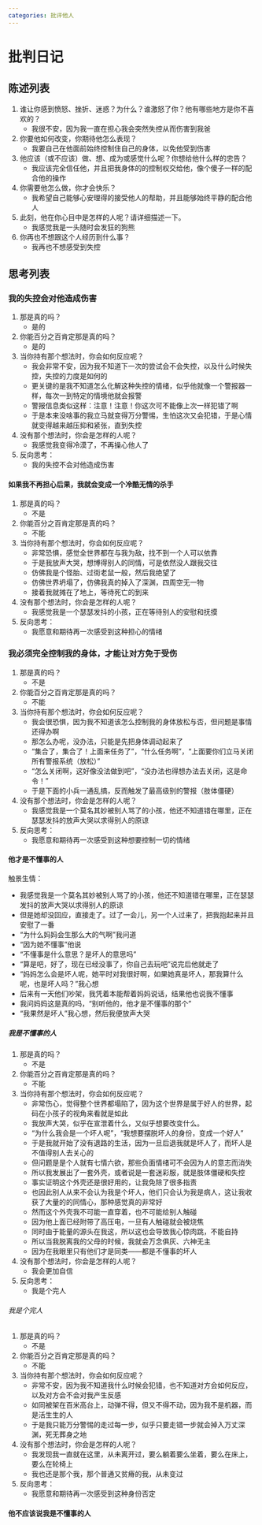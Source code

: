 ```yaml
---
categories: 批评他人
---
```


# 批判日记

## 陈述列表

1. 谁让你感到愤怒、挫折、迷惑？为什么？谁激怒了你？他有哪些地方是你不喜欢的？
    - 我很不安，因为我一直在担心我会突然失控从而伤害到我爸
2. 你要他如何改变，你期待他怎么表现？
    - 我要自己在他面前始终控制住自己的身体，以免他受到伤害
3. 他应该（或不应该）做、想、成为或感觉什么呢？你想给他什么样的忠告？
    - 我应该完全信任他，并且把我身体的的控制权交给他，像个傻子一样的配合他的操作
4. 你需要他怎么做，你才会快乐？
    - 我希望自己能够心安理得的接受他人的帮助，并且能够始终平静的配合他人
5. 此刻，他在你心目中是怎样的人呢？请详细描述一下。
    - 我感觉我是一头随时会发狂的狗熊
6. 你再也不想跟这个人经历到什么事？
    - 我再也不想感受到失控

## 思考列表

### 我的失控会对他造成伤害

1. 那是真的吗？
    - 是的
2. 你能百分之百肯定那是真的吗？
    - 是的
3. 当你持有那个想法时，你会如何反应呢？
    - 我会非常不安，因为我不知道下一次的尝试会不会失控，以及什么时候失控，失控的力度是如何的
    - 更关键的是我不知道怎么化解这种失控的情绪，似乎他就像一个警报器一样，每次一到特定的情境他就会报警
    - 警报信息类似这样：注意！注意！你这次可不能像上次一样犯错了啊
    - 于是本来没啥事的我立马就变得万分警惕，生怕这次又会犯错，于是心情就变得越来越压抑和紧张，直到失控
4. 没有那个想法时，你会是怎样的人呢？
    - 我感觉我变得冷漠了，不再操心他人了
5. 反向思考：
    - 我的失控不会对他造成伤害

#### 如果我不再担心后果，我就会变成一个冷酷无情的杀手

1. 那是真的吗？
    - 不是
2. 你能百分之百肯定那是真的吗？
    - 不能
3. 当你持有那个想法时，你会如何反应呢？
    - 非常恐惧，感觉全世界都在与我为敌，找不到一个人可以依靠
    - 于是我放声大哭，想博得别人的同情，可是依然没人跟我交往
    - 仿佛我是个怪胎、过街老鼠一般，然后我绝望了
    - 仿佛世界坍塌了，仿佛我真的掉入了深渊，四周空无一物
    - 接着我就摊在了地上，等待死亡的到来
4. 没有那个想法时，你会是怎样的人呢？
    - 我感觉我是一个瑟瑟发抖的小孩，正在等待别人的安慰和抚摸
5. 反向思考：
    - 我愿意和期待再一次感受到这种担心的情绪

### 我必须完全控制我的身体，才能让对方免于受伤

1. 那是真的吗？
    - 不是
2. 你能百分之百肯定那是真的吗？
    - 不能
3. 当你持有那个想法时，你会如何反应呢？
    - 我会很恐惧，因为我不知道该怎么控制我的身体放松与否，但问题是事情还得办啊
    - 那怎么办呢，没办法，只能是先把身体调动起来了
    - “集合了，集合了！上面来任务了”，“什么任务啊”，“上面要你们立马关闭所有警报系统（放松）”
    - “怎么关闭啊，这好像没法做到吧”，“没办法也得想办法去关闭，这是命令！”
    - 于是下面的小兵一通乱搞，反而触发了最高级别的警报（肢体僵硬）
4. 没有那个想法时，你会是怎样的人呢？
    - 我感觉我是一个莫名其妙被别人骂了的小孩，他还不知道错在哪里，正在瑟瑟发抖的放声大哭以求得别人的原谅
5. 反向思考：
    - 我愿意和期待再一次感受到这种想要控制一切的情绪

#### 他才是不懂事的人

触景生情：

- 我感觉我是一个莫名其妙被别人骂了的小孩，他还不知道错在哪里，正在瑟瑟发抖的放声大哭以求得别人的原谅
- 但是她却没回应，直接走了。过了一会儿，另一个人过来了，把我抱起来并且安慰了一番
- “为什么妈妈会生那么大的气啊”我问道
- “因为她不懂事”他说
- “不懂事是什么意思？是坏人的意思吗”
- “算是吧，好了，现在已经没事了，你自己去玩吧”说完后他就走了
- “妈妈怎么会是坏人呢，她平时对我很好啊，如果她真是坏人，那我算什么呢，也是坏人吗？”我心想
- 后来有一天他们吵架，我凭着本能帮着妈妈说话，结果他也说我不懂事
- 我问妈妈这是真的吗，“别听他的，他才是不懂事的那个”
- “我果然是坏人”我心想，然后我便放声大哭

##### 我是不懂事的人

1. 那是真的吗？
    - 不是
2. 你能百分之百肯定那是真的吗？
    - 不能
3. 当你持有那个想法时，你会如何反应呢？
    - 非常伤心，觉得整个世界都塌陷了，因为这个世界是属于好人的世界，起码在小孩子的视角来看就是如此
    - 我放声大哭，似乎在宣泄着什么，又似乎想要改变什么。
    - “为什么我会是一个坏人呢”，“我想要摆脱坏人的身份，变成一个好人”
    - 于是我就开始了没有退路的生活，因为一旦后退我就是坏人了，而坏人是不值得别人去关心的
    - 但问题是是个人就有七情六欲，那些负面情绪可不会因为人的意志而消失
    - 所以我发展出了一套外壳，或者说是一套迷彩服，就是肢体僵硬和失控
    - 事实证明这个外壳还是很好用的，让我免除了很多指责
    - 也因此别人从来不会认为我是个坏人，他们只会认为我是病人，这让我收获了大量的的同情心，那种感觉真的非常好
    - 然而这个外壳我不可能一直穿着，也不可能给别人触碰
    - 因为他上面已经附带了高压电，一旦有人触碰就会被烧焦
    - 同时由于能量的源头在我这，所以这也会导致我心惊肉跳，不能自持
    - 所以当我脱离我的父母的时候，我就会万念俱灰、六神无主
    - 因为在我眼里只有他们才是同类——都是不懂事的坏人
4. 没有那个想法时，你会是怎样的人呢？
    - 我会更加自信
5. 反向思考：
    - 我是个完人

###### 我是个完人

1. 那是真的吗？
    - 不是
2. 你能百分之百肯定那是真的吗？
    - 不能
3. 当你持有那个想法时，你会如何反应呢？
    - 非常不安，因为我不知道我什么时候会犯错，也不知道对方会如何反应，以及对方会不会对我产生反感
    - 如同被架在百米高台上，动弹不得，但又不得不动，因为我不是机器，而是活生生的人
    - 于是我只能万分警惕的走过每一步，似乎只要走错一步就会掉入万丈深渊，死无葬身之地
4. 没有那个想法时，你会是怎样的人呢？
    - 我发现我一直就在这里，从未离开过，要么躺着要么坐着，要么在床上，要么在轮椅上
    - 我也还是那个我，那个普通又贫瘠的我，从未变过
5. 反向思考：
    - 我愿意和期待再一次感受到这种身份否定

#### 他不应该说我是不懂事的人

